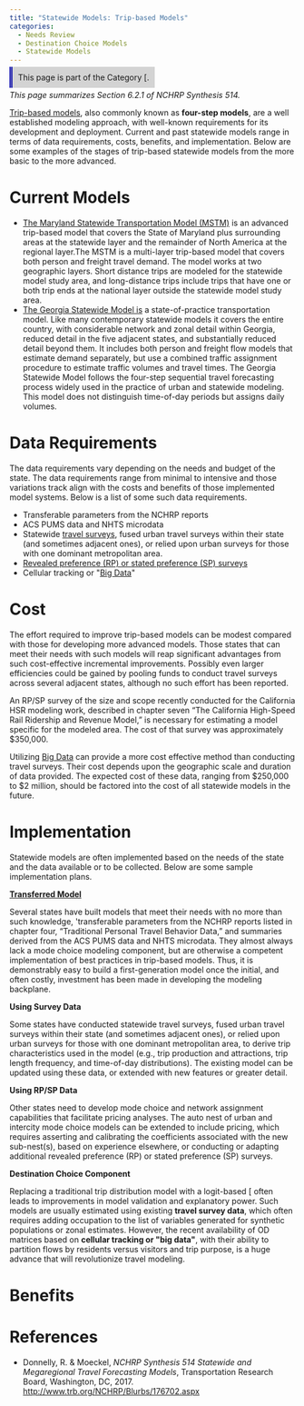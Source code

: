 ```yaml
---
title: "Statewide Models: Trip-based Models"
categories:
  - Needs Review
  - Destination Choice Models
  - Statewide Models
---
```


<span style="background:lightgrey;padding:10px;border-left: thick double #0000aa;"> This page is part of the Category \[.</span>

*This page summarizes Section 6.2.1 of NCHRP Synthesis 514.*

[Trip-based models](Trip-Based_Models), also commonly known as **four-step models**, are a well established modeling approach, with well-known requirements for its development and deployment. Current and past statewide models range in terms of data requirements, costs, benefits, and implementation. Below are some examples of the stages of trip-based statewide models from the more basic to the more advanced.

Current Models
==============

-   [The Maryland Statewide Transportation Model (MSTM)](Maryland_Statewide_Transportation_Model) is an advanced trip-based model that covers the State of Maryland plus surrounding areas at the statewide layer and the remainder of North America at the regional layer.The MSTM is a multi-layer trip-based model that covers both person and freight travel demand. The model works at two geographic layers. Short distance trips are modeled for the statewide model study area, and long-distance trips include trips that have one or both trip ends at the national layer outside the statewide model study area.
-   [The Georgia Statewide Model is](Georgia_Statewide_Model) a state-of-practice transportation model. Like many contemporary statewide models it covers the entire country, with considerable network and zonal detail within Georgia, reduced detail in the five adjacent states, and substantially reduced detail beyond them. It includes both person and freight flow models that estimate demand separately, but use a combined traffic assignment procedure to estimate traffic volumes and travel times. The Georgia Statewide Model follows the four-step sequential travel forecasting process widely used in the practice of urban and statewide modeling. This model does not distinguish time-of-day periods but assigns daily volumes.

Data Requirements
=================

The data requirements vary depending on the needs and budget of the state. The data requirements range from minimal to intensive and those variations track align with the costs and benefits of those implemented model systems. Below is a list of some such data requirements.

-   Transferable parameters from the NCHRP reports
-   ACS PUMS data and NHTS microdata
-   Statewide [travel surveys](Travel_surveys), fused urban travel surveys within their state (and sometimes adjacent ones), or relied upon urban surveys for those with one dominant metropolitan area.
-   [Revealed preference (RP) or stated preference (SP) surveys](Stated-preference_surveys)
-   Cellular tracking or "[Big Data](Big_Data)"

Cost
====

The effort required to improve trip-based models can be modest compared with those for developing more advanced models. Those states that can meet their needs with such models will reap significant advantages from such cost-effective incremental improvements. Possibly even larger efficiencies could be gained by pooling funds to conduct travel surveys across several adjacent states, although no such effort has been reported.

An RP/SP survey of the size and scope recently conducted for the California HSR modeling work, described in chapter seven “The California High-Speed Rail Ridership and Revenue Model,” is necessary for estimating a model specific for the modeled area. The cost of that survey was approximately \$350,000.

Utilizing [Big Data](Big_Data) can provide a more cost effective method than conducting travel surveys. Their cost depends upon the geographic scale and duration of data provided. The expected cost of these data, ranging from \$250,000 to \$2 million, should be factored into the cost of all statewide models in the future.

Implementation
==============

Statewide models are often implemented based on the needs of the state and the data available or to be collected. Below are some sample implementation plans.

**[Transferred Model](Model_Transferability)**

Several states have built models that meet their needs with no more than such knowledge, 'transferable parameters from the NCHRP reports listed in chapter four, “Traditional Personal Travel Behavior Data,” and summaries derived from the ACS PUMS data and NHTS microdata. They almost always lack a mode choice modeling component, but are otherwise a competent implementation of best practices in trip-based models. Thus, it is demonstrably easy to build a first-generation model once the initial, and often costly, investment has been made in developing the modeling backplane.

**Using Survey Data**

Some states have conducted statewide travel surveys, fused urban travel surveys within their state (and sometimes adjacent ones), or relied upon urban surveys for those with one dominant metropolitan area, to derive trip characteristics used in the model (e.g., trip production and attractions, trip length frequency, and time-of-day distributions). The existing model can be updated using these data, or extended with new features or greater detail.

**Using RP/SP Data**

Other states need to develop mode choice and network assignment capabilities that facilitate pricing analyses. The auto nest of urban and intercity mode choice models can be extended to include pricing, which requires asserting and calibrating the coefficients associated with the new sub-nest(s), based on experience elsewhere, or conducting or adapting additional revealed preference (RP) or stated preference (SP) surveys.

**Destination Choice Component**

Replacing a traditional trip distribution model with a logit-based \[ often leads to improvements in model validation and explanatory power. Such models are usually estimated using existing **travel survey data**, which often requires adding occupation to the list of variables generated for synthetic populations or zonal estimates. However, the recent availability of OD matrices based on **cellular tracking or "big data"**, with their ability to partition flows by residents versus visitors and trip purpose, is a huge advance that will revolutionize travel modeling.

Benefits
========

References
==========

-   Donnelly, R. & Moeckel, *NCHRP Synthesis 514 Statewide and Megaregional Travel Forecasting Models*, Transportation Research Board, Washington, DC, 2017. <http://www.trb.org/NCHRP/Blurbs/176702.aspx>


